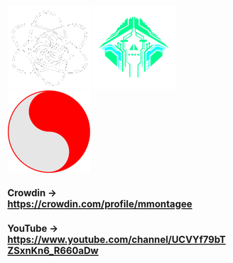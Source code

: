 ![Banner](https://github.com/mMONTAGEe-Workshop/.github/blob/main/profile/icon.png)
![Banner](https://github.com/mMONTAGEe-Workshop/.github/blob/main/profile/deadpoint.png)
![Banner](https://github.com/mMONTAGEe-Workshop/.github/blob/main/profile/tec.png)

## **Crowdin** -> https://crowdin.com/profile/mmontagee
## **YouTube** -> https://www.youtube.com/channel/UCVYf79bTZSxnKn6_R660aDw
